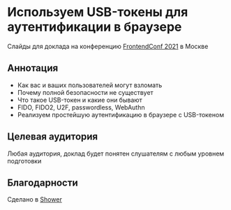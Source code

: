 # Используем USB-токены для аутентификации в браузере

Слайды для доклада на конференцию [FrontendConf 2021](https://frontendconf.ru/moscow/2021) в Москве

## Аннотация

* Как вас и ваших пользователей могут взломать
* Почему полной безопасности не существует
* Что такое USB-токен и какие они бывают
* FIDO, FIDO2, U2F, passwordless, WebAuthn
* Реализуем простейшую аутентификацию в браузере с USB-токеном

## Целевая аудитория

Любая аудитория, доклад будет понятен слушателям с любым уровнем подготовки

## Благодарности

Сделано в [Shower](https://github.com/shower/shower)
